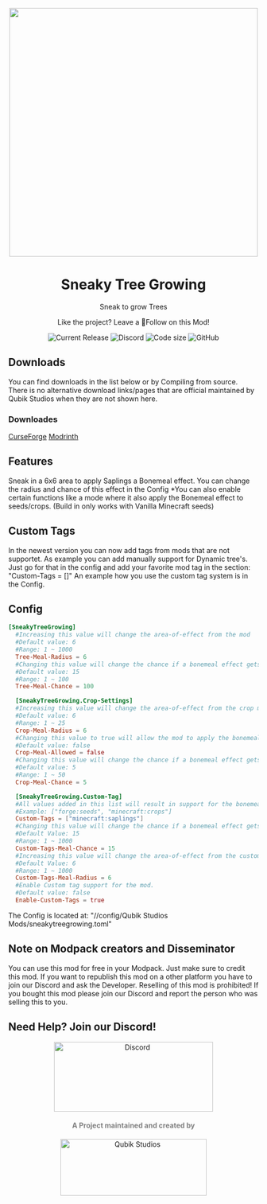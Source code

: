 <p align="center">
    <img width="500px" src="https://qubik-studios.net/wp-content/uploads/2022/05/STG-Flat.png">
</p>

<h1 align="center">Sneaky Tree Growing</h1>
<p align="center">Sneak to grow Trees</p>
<p align="center">Like the project? Leave a 💖Follow on this Mod!</p>

<p align="center">
    <img src="https://img.shields.io/github/v/release/Qubik-Studios/Sneaky-Tree-Growing?include_prereleases&style=flat-square" alt="Current Release">
    <img src="https://img.shields.io/discord/759767022916599808?label=Discord&style=flat-square" alt="Discord">
    <img src="https://img.shields.io/github/languages/code-size/Qubik-Studios/Sneaky-Tree-Growing?style=flat-square" alt="Code size">
    <img alt="GitHub" src="https://img.shields.io/github/license/Qubik-Studios/Sneaky-Tree-Growing?style=flat-square">
</p>

## Downloads
You can find downloads in the list below or by Compiling from source.
There is no alternative download links/pages that are official maintained by Qubik Studios when they are not shown here.

### Downloades
<a href="https://www.curseforge.com/minecraft/mc-mods/sneaky-tree-growing">CurseForge</a>
<a href="https://modrinth.com/mod/sneaky-tree-growing">Modrinth</a>

## Features
Sneak in a 6x6 area to apply Saplings a Bonemeal effect.
You can change the radius and chance of this effect in the Config
*You can also enable certain functions like a mode where it also apply the Bonemeal effect to seeds/crops. (Build in only works with Vanilla Minecraft seeds)

## Custom Tags
In the newest version you can now add tags from mods that are not supportet. As example you can add manually support for Dynamic tree's.
Just go for that in the config and add your favorite mod tag in the section: "Custom-Tags = []"
An example how you use the custom tag system is in the Config.

## Config
```toml
[SneakyTreeGrowing]
  #Increasing this value will change the area-of-effect from the mod
  #Default value: 6
  #Range: 1 ~ 1000
  Tree-Meal-Radius = 6
  #Changing this value will change the chance if a bonemeal effect gets applied or not
  #Default value: 15
  #Range: 1 ~ 100
  Tree-Meal-Chance = 100

  [SneakyTreeGrowing.Crop-Settings]
  #Increasing this value will change the area-of-effect from the crop meal effect
  #Default value: 6
  #Range: 1 ~ 25
  Crop-Meal-Radius = 6
  #Changing this value to true will allow the mod to apply the bonemeal effect to crops like wheat and potato. Only works on Vannila plants
  #Default value: false
  Crop-Meal-Allowed = false
  #Changing this value will change the chance if a bonemeal effect gets applied to crops or not
  #Default value: 5
  #Range: 1 ~ 50
  Crop-Meal-Chance = 5

  [SneakyTreeGrowing.Custom-Tag]
  #All values added in this list will result in support for the bonemeal effect. 
  #Example: ["forge:seeds", "minecraft:crops"]
  Custom-Tags = ["minecraft:saplings"]
  #Changing this value will change the chance if a bonemeal effect gets applied to custom tags or not
  #Default Value: 15
  #Range: 1 ~ 1000
  Custom-Tags-Meal-Chance = 15
  #Increasing this value will change the area-of-effect from the custom-tag meal effect
  #Default Value: 6
  #Range: 1 ~ 1000
  Custom-Tags-Meal-Radius = 6
  #Enable Custom tag support for the mod.
  #Default value: false
  Enable-Custom-Tags = true
```
The Config is located at: "/<YourMCFolder>/config/Qubik Studios Mods/sneakytreegrowing.toml"

## Note on Modpack creators and Disseminator
You can use this mod for free in your Modpack. Just make sure to credit this mod.
If you want to republish this mod on a other platform you have to join our Discord and ask the Developer.
Reselling of this mod is prohibited! If you bought this mod please join our Discord and report the person who was selling this to you.

## Need Help? Join our Discord!
<div align="center">
    <a href="http://discord.qubik-studios.net" target="_blank" rel="noopener noreferrer"><img src="https://discordapp.com/api/guilds/759767022916599808/embed.png?style=banner3" alt="Discord" width="320" height="140" /></a>
    <br>
    <h4><strong><span style="color: #808080;">A Project maintained and created by</span></strong></h4>
    <a href="https://Qubik-Studios.net" target="_blank"><img src="https://qubik-studios.net/wp-content/uploads/2021/10/QUBIK-STUDIOS-BANNER-DARKMODE.png" alt="Qubik Studios" width="294" height="114" /></a>
</div>
